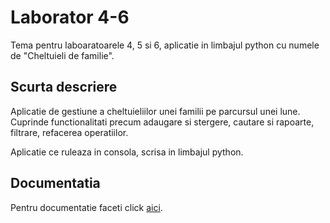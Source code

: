 # Laborator 4-6

Tema pentru laboaratoarele 4, 5 si 6, aplicatie in limbajul python cu numele de "Cheltuieli de familie".

## Scurta descriere

Aplicatie de gestiune a cheltuieliilor unei familii pe parcursul unei lune. Cuprinde functionalitati precum adaugare si stergere, cautare si rapoarte, filtrare, refacerea operatiilor.

Aplicatie ce ruleaza in consola, scrisa in limbajul python.

## Documentatia

Pentru documentatie faceti click [aici](https://gitlab.com/adi.pop.bv_school/ubb_fmi_info_ro/fundamentele-programarii/laborator-4-6/blob/release/iteration1_rework/Cheltuieli_de_familie/Documentation/Documentation.md).